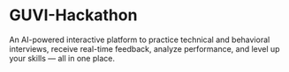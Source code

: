 # GUVI-Hackathon
An AI-powered interactive platform to practice technical and behavioral interviews, receive real-time feedback, analyze performance, and level up your skills — all in one place.
